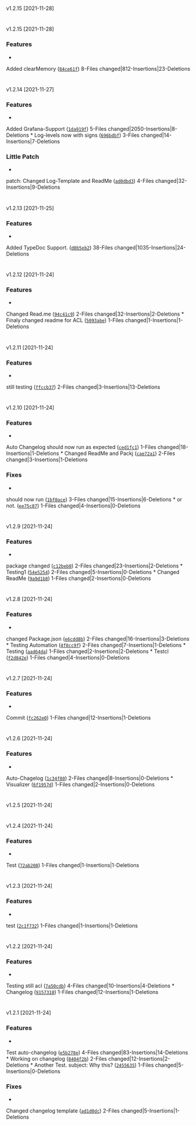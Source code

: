 #
v1.2.15
[2021-11-28]



#
v1.2.15
[2021-11-28]

### Features

*
Added clearMemory
([`84ce61f`](https://github.com/Kaimodo/screeps-typescript-starter-modded/commit/84ce61fdcef105271ae4d6113e544bc5187583a4))
8-Files changed|812-Insertions|23-Deletions


#
v1.2.14
[2021-11-27]

### Features

*
Added Grafana-Support
([`1da919f`](https://github.com/Kaimodo/screeps-typescript-starter-modded/commit/1da919f352b13c70b84f2217dbed1445b296b1de))
5-Files changed|2050-Insertions|8-Deletions
*
Log-levels now with signs
([`696bdbf`](https://github.com/Kaimodo/screeps-typescript-starter-modded/commit/696bdbf5495ee07ad87ade270900090a85c9242b))
3-Files changed|14-Insertions|7-Deletions


### Little Patch

*
patch: Changed Log-Template and ReadMe
([`ad0dbd3`](https://github.com/Kaimodo/screeps-typescript-starter-modded/commit/ad0dbd335007a2ddd7022d4341713f1bcbbd6f4b))
4-Files changed|32-Insertions|9-Deletions
#
v1.2.13
[2021-11-25]

### Features

*
Added TypeDoc Support.
([`d0b5eb2`](https://github.com/Kaimodo/screeps-typescript-starter-modded/commit/d0b5eb2e28c2a77114cb2ca74ced05169ff0cbaf))
38-Files changed|1035-Insertions|24-Deletions


#
v1.2.12
[2021-11-24]

### Features

*
Changed Read.me
([`94c41c9`](https://github.com/Kaimodo/screeps-typescript-starter-modded/commit/94c41c982c9bcf5d9159bf049270e23d134bea35))
2-Files changed|32-Insertions|2-Deletions
*
Finaly changed readme for ACL
([`5093abe`](https://github.com/Kaimodo/screeps-typescript-starter-modded/commit/5093abe3ff0cf2ccdc4306d16f5287a423be0293))
1-Files changed|1-Insertions|1-Deletions


#
v1.2.11
[2021-11-24]

### Features

*
still testing
([`ffccb37`](https://github.com/Kaimodo/screeps-typescript-starter-modded/commit/ffccb37f36d12d259bd8643af6d5d08e42ec1b2b))
2-Files changed|3-Insertions|13-Deletions


#
v1.2.10
[2021-11-24]

### Features

*
Auto Changelog should now run as expected
([`ced1fc1`](https://github.com/Kaimodo/screeps-typescript-starter-modded/commit/ced1fc1766fb193cb44ec85acedd118836a60d9e))
1-Files changed|18-Insertions|1-Deletions
*
Changed ReadMe and Packj
([`cae72a1`](https://github.com/Kaimodo/screeps-typescript-starter-modded/commit/cae72a1e36bcd5e0353b9e5c9653f5a82f812085))
2-Files changed|3-Insertions|1-Deletions

### Fixes

*
should now run
([`1bf0ace`](https://github.com/Kaimodo/screeps-typescript-starter-modded/commit/1bf0acec6a8bb08fe4998161d8ec46bede7a2b64))
3-Files changed|15-Insertions|6-Deletions
*
or not.
([`ee75c87`](https://github.com/Kaimodo/screeps-typescript-starter-modded/commit/ee75c8746bb9ebf7cc902eb149860e9daadf2a95))
1-Files changed|4-Insertions|0-Deletions

#
v1.2.9
[2021-11-24]

### Features

*
package changed
([`c12beb0`](https://github.com/Kaimodo/screeps-typescript-starter-modded/commit/c12beb03a764cf69ab8476a8858381ba11cf22e1))
2-Files changed|23-Insertions|2-Deletions
*
Testing1
([`54e5254`](https://github.com/Kaimodo/screeps-typescript-starter-modded/commit/54e525460394fd57ea68804555d4ffaea5e048b9))
2-Files changed|5-Insertions|0-Deletions
*
Changed ReadMe
([`9a9d1b8`](https://github.com/Kaimodo/screeps-typescript-starter-modded/commit/9a9d1b8f04643ab3508570cf970549bd1487986c))
1-Files changed|2-Insertions|0-Deletions


#
v1.2.8
[2021-11-24]

### Features

*
changed Package.json
([`e6cdd8b`](https://github.com/Kaimodo/screeps-typescript-starter-modded/commit/e6cdd8beefe7b080ce68f313bdd3e1527214ce80))
2-Files changed|16-Insertions|3-Deletions
*
Testing Automation
([`4f8cc9f`](https://github.com/Kaimodo/screeps-typescript-starter-modded/commit/4f8cc9f206f135b07adb7648fb0015687a7d7d7c))
2-Files changed|7-Insertions|1-Deletions
*
Testing
([`aad64da`](https://github.com/Kaimodo/screeps-typescript-starter-modded/commit/aad64dac0a24ebb4bfef3b3300ef768b43b40e97))
1-Files changed|2-Insertions|2-Deletions
*
Testcl
([`f2d842e`](https://github.com/Kaimodo/screeps-typescript-starter-modded/commit/f2d842ef3dd1eb0351bcf91a92b414487cd07b0c))
1-Files changed|4-Insertions|0-Deletions


#
v1.2.7
[2021-11-24]

### Features

*
Commit
([`fc262e0`](https://github.com/Kaimodo/screeps-typescript-starter-modded/commit/fc262e0ab7918edc1a8aa868d5464bf66f751f23))
1-Files changed|12-Insertions|1-Deletions


#
v1.2.6
[2021-11-24]

### Features

*
Auto-Chagelog
([`1c34f80`](https://github.com/Kaimodo/screeps-typescript-starter-modded/commit/1c34f80bcbdd7b947d0a072038ef9d84289c8c50))
2-Files changed|8-Insertions|0-Deletions
*
Visualizer
([`6f1957d`](https://github.com/Kaimodo/screeps-typescript-starter-modded/commit/6f1957d8983cf4c69e328a6b7333d5874f432a9d))
1-Files changed|2-Insertions|0-Deletions


#
v1.2.5
[2021-11-24]



#
v1.2.4
[2021-11-24]

### Features

*
Test
([`72ab208`](https://github.com/Kaimodo/screeps-typescript-starter-modded/commit/72ab2085313a4850402f6bee908de0a90759c07e))
1-Files changed|1-Insertions|1-Deletions


#
v1.2.3
[2021-11-24]

### Features

*
test
([`2c1f732`](https://github.com/Kaimodo/screeps-typescript-starter-modded/commit/2c1f732108e77db4d34c52c812eac606f44444c5))
1-Files changed|1-Insertions|1-Deletions


#
v1.2.2
[2021-11-24]

### Features

*
Testing still acl
([`7a50cdb`](https://github.com/Kaimodo/screeps-typescript-starter-modded/commit/7a50cdb6a9b1419b0f17f549eacd263837bc7ee6))
4-Files changed|10-Insertions|4-Deletions
*
Changelog
([`9157318`](https://github.com/Kaimodo/screeps-typescript-starter-modded/commit/9157318a6963b31dce6786e0944c30a23b9bae5d))
1-Files changed|12-Insertions|1-Deletions


#
v1.2.1
[2021-11-24]

### Features

*
Test auto-changelog
([`e5b278e`](https://github.com/Kaimodo/screeps-typescript-starter-modded/commit/e5b278e942fb2a580b54a7816b9002772fcf84a7))
4-Files changed|83-Insertions|14-Deletions
*
Working on changelog
([`8404f2b`](https://github.com/Kaimodo/screeps-typescript-starter-modded/commit/8404f2b801f6283b04897f38f7a559381f8b7f4b))
2-Files changed|12-Insertions|2-Deletions
*
Another Test. subject: Why this?
([`2455635`](https://github.com/Kaimodo/screeps-typescript-starter-modded/commit/2455635892acbd46e98978808eb8f8c7e434aacb))
1-Files changed|5-Insertions|0-Deletions

### Fixes

*
Changed changelog template
([`ad1d0dc`](https://github.com/Kaimodo/screeps-typescript-starter-modded/commit/ad1d0dc9efb5b3e829ec29d6212dc4cc68a82d15))
2-Files changed|5-Insertions|1-Deletions

